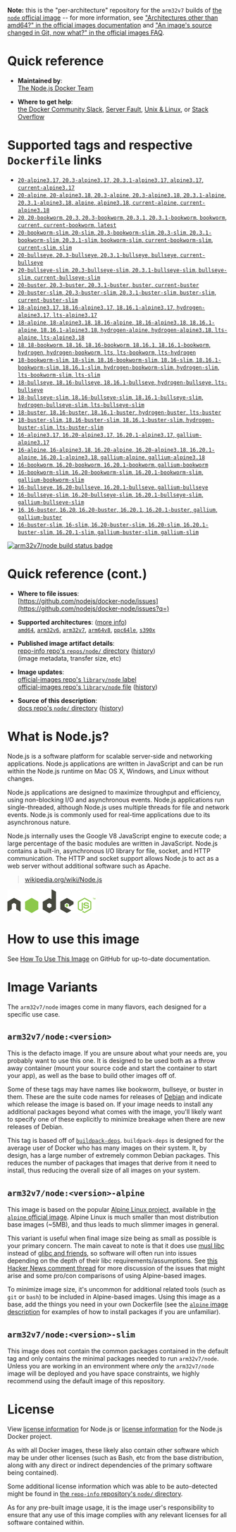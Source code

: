 <!--

********************************************************************************

WARNING:

    DO NOT EDIT "node/README.md"

    IT IS AUTO-GENERATED

    (from the other files in "node/" combined with a set of templates)

********************************************************************************

-->

**Note:** this is the "per-architecture" repository for the `arm32v7` builds of [the `node` official image](https://hub.docker.com/_/node) -- for more information, see ["Architectures other than amd64?" in the official images documentation](https://github.com/docker-library/official-images#architectures-other-than-amd64) and ["An image's source changed in Git, now what?" in the official images FAQ](https://github.com/docker-library/faq#an-images-source-changed-in-git-now-what).

# Quick reference

-	**Maintained by**:  
	[The Node.js Docker Team](https://github.com/nodejs/docker-node)

-	**Where to get help**:  
	[the Docker Community Slack](https://dockr.ly/comm-slack), [Server Fault](https://serverfault.com/help/on-topic), [Unix & Linux](https://unix.stackexchange.com/help/on-topic), or [Stack Overflow](https://stackoverflow.com/help/on-topic)

# Supported tags and respective `Dockerfile` links

-	[`20-alpine3.17`, `20.3-alpine3.17`, `20.3.1-alpine3.17`, `alpine3.17`, `current-alpine3.17`](https://github.com/nodejs/docker-node/blob/d9c01570c0f72a40cbaece69c378d7c8187c56e9/20/alpine3.17/Dockerfile)
-	[`20-alpine`, `20-alpine3.18`, `20.3-alpine`, `20.3-alpine3.18`, `20.3.1-alpine`, `20.3.1-alpine3.18`, `alpine`, `alpine3.18`, `current-alpine`, `current-alpine3.18`](https://github.com/nodejs/docker-node/blob/d9c01570c0f72a40cbaece69c378d7c8187c56e9/20/alpine3.18/Dockerfile)
-	[`20`, `20-bookworm`, `20.3`, `20.3-bookworm`, `20.3.1`, `20.3.1-bookworm`, `bookworm`, `current`, `current-bookworm`, `latest`](https://github.com/nodejs/docker-node/blob/d9c01570c0f72a40cbaece69c378d7c8187c56e9/20/bookworm/Dockerfile)
-	[`20-bookworm-slim`, `20-slim`, `20.3-bookworm-slim`, `20.3-slim`, `20.3.1-bookworm-slim`, `20.3.1-slim`, `bookworm-slim`, `current-bookworm-slim`, `current-slim`, `slim`](https://github.com/nodejs/docker-node/blob/d9c01570c0f72a40cbaece69c378d7c8187c56e9/20/bookworm-slim/Dockerfile)
-	[`20-bullseye`, `20.3-bullseye`, `20.3.1-bullseye`, `bullseye`, `current-bullseye`](https://github.com/nodejs/docker-node/blob/d9c01570c0f72a40cbaece69c378d7c8187c56e9/20/bullseye/Dockerfile)
-	[`20-bullseye-slim`, `20.3-bullseye-slim`, `20.3.1-bullseye-slim`, `bullseye-slim`, `current-bullseye-slim`](https://github.com/nodejs/docker-node/blob/d9c01570c0f72a40cbaece69c378d7c8187c56e9/20/bullseye-slim/Dockerfile)
-	[`20-buster`, `20.3-buster`, `20.3.1-buster`, `buster`, `current-buster`](https://github.com/nodejs/docker-node/blob/d9c01570c0f72a40cbaece69c378d7c8187c56e9/20/buster/Dockerfile)
-	[`20-buster-slim`, `20.3-buster-slim`, `20.3.1-buster-slim`, `buster-slim`, `current-buster-slim`](https://github.com/nodejs/docker-node/blob/d9c01570c0f72a40cbaece69c378d7c8187c56e9/20/buster-slim/Dockerfile)
-	[`18-alpine3.17`, `18.16-alpine3.17`, `18.16.1-alpine3.17`, `hydrogen-alpine3.17`, `lts-alpine3.17`](https://github.com/nodejs/docker-node/blob/d9c01570c0f72a40cbaece69c378d7c8187c56e9/18/alpine3.17/Dockerfile)
-	[`18-alpine`, `18-alpine3.18`, `18.16-alpine`, `18.16-alpine3.18`, `18.16.1-alpine`, `18.16.1-alpine3.18`, `hydrogen-alpine`, `hydrogen-alpine3.18`, `lts-alpine`, `lts-alpine3.18`](https://github.com/nodejs/docker-node/blob/d9c01570c0f72a40cbaece69c378d7c8187c56e9/18/alpine3.18/Dockerfile)
-	[`18`, `18-bookworm`, `18.16`, `18.16-bookworm`, `18.16.1`, `18.16.1-bookworm`, `hydrogen`, `hydrogen-bookworm`, `lts`, `lts-bookworm`, `lts-hydrogen`](https://github.com/nodejs/docker-node/blob/d9c01570c0f72a40cbaece69c378d7c8187c56e9/18/bookworm/Dockerfile)
-	[`18-bookworm-slim`, `18-slim`, `18.16-bookworm-slim`, `18.16-slim`, `18.16.1-bookworm-slim`, `18.16.1-slim`, `hydrogen-bookworm-slim`, `hydrogen-slim`, `lts-bookworm-slim`, `lts-slim`](https://github.com/nodejs/docker-node/blob/d9c01570c0f72a40cbaece69c378d7c8187c56e9/18/bookworm-slim/Dockerfile)
-	[`18-bullseye`, `18.16-bullseye`, `18.16.1-bullseye`, `hydrogen-bullseye`, `lts-bullseye`](https://github.com/nodejs/docker-node/blob/d9c01570c0f72a40cbaece69c378d7c8187c56e9/18/bullseye/Dockerfile)
-	[`18-bullseye-slim`, `18.16-bullseye-slim`, `18.16.1-bullseye-slim`, `hydrogen-bullseye-slim`, `lts-bullseye-slim`](https://github.com/nodejs/docker-node/blob/d9c01570c0f72a40cbaece69c378d7c8187c56e9/18/bullseye-slim/Dockerfile)
-	[`18-buster`, `18.16-buster`, `18.16.1-buster`, `hydrogen-buster`, `lts-buster`](https://github.com/nodejs/docker-node/blob/d9c01570c0f72a40cbaece69c378d7c8187c56e9/18/buster/Dockerfile)
-	[`18-buster-slim`, `18.16-buster-slim`, `18.16.1-buster-slim`, `hydrogen-buster-slim`, `lts-buster-slim`](https://github.com/nodejs/docker-node/blob/d9c01570c0f72a40cbaece69c378d7c8187c56e9/18/buster-slim/Dockerfile)
-	[`16-alpine3.17`, `16.20-alpine3.17`, `16.20.1-alpine3.17`, `gallium-alpine3.17`](https://github.com/nodejs/docker-node/blob/d9c01570c0f72a40cbaece69c378d7c8187c56e9/16/alpine3.17/Dockerfile)
-	[`16-alpine`, `16-alpine3.18`, `16.20-alpine`, `16.20-alpine3.18`, `16.20.1-alpine`, `16.20.1-alpine3.18`, `gallium-alpine`, `gallium-alpine3.18`](https://github.com/nodejs/docker-node/blob/d9c01570c0f72a40cbaece69c378d7c8187c56e9/16/alpine3.18/Dockerfile)
-	[`16-bookworm`, `16.20-bookworm`, `16.20.1-bookworm`, `gallium-bookworm`](https://github.com/nodejs/docker-node/blob/d9c01570c0f72a40cbaece69c378d7c8187c56e9/16/bookworm/Dockerfile)
-	[`16-bookworm-slim`, `16.20-bookworm-slim`, `16.20.1-bookworm-slim`, `gallium-bookworm-slim`](https://github.com/nodejs/docker-node/blob/d9c01570c0f72a40cbaece69c378d7c8187c56e9/16/bookworm-slim/Dockerfile)
-	[`16-bullseye`, `16.20-bullseye`, `16.20.1-bullseye`, `gallium-bullseye`](https://github.com/nodejs/docker-node/blob/d9c01570c0f72a40cbaece69c378d7c8187c56e9/16/bullseye/Dockerfile)
-	[`16-bullseye-slim`, `16.20-bullseye-slim`, `16.20.1-bullseye-slim`, `gallium-bullseye-slim`](https://github.com/nodejs/docker-node/blob/d9c01570c0f72a40cbaece69c378d7c8187c56e9/16/bullseye-slim/Dockerfile)
-	[`16`, `16-buster`, `16.20`, `16.20-buster`, `16.20.1`, `16.20.1-buster`, `gallium`, `gallium-buster`](https://github.com/nodejs/docker-node/blob/d9c01570c0f72a40cbaece69c378d7c8187c56e9/16/buster/Dockerfile)
-	[`16-buster-slim`, `16-slim`, `16.20-buster-slim`, `16.20-slim`, `16.20.1-buster-slim`, `16.20.1-slim`, `gallium-buster-slim`, `gallium-slim`](https://github.com/nodejs/docker-node/blob/d9c01570c0f72a40cbaece69c378d7c8187c56e9/16/buster-slim/Dockerfile)

[![arm32v7/node build status badge](https://img.shields.io/jenkins/s/https/doi-janky.infosiftr.net/job/multiarch/job/arm32v7/job/node.svg?label=arm32v7/node%20%20build%20job)](https://doi-janky.infosiftr.net/job/multiarch/job/arm32v7/job/node/)

# Quick reference (cont.)

-	**Where to file issues**:  
	[https://github.com/nodejs/docker-node/issues](https://github.com/nodejs/docker-node/issues?q=)

-	**Supported architectures**: ([more info](https://github.com/docker-library/official-images#architectures-other-than-amd64))  
	[`amd64`](https://hub.docker.com/r/amd64/node/), [`arm32v6`](https://hub.docker.com/r/arm32v6/node/), [`arm32v7`](https://hub.docker.com/r/arm32v7/node/), [`arm64v8`](https://hub.docker.com/r/arm64v8/node/), [`ppc64le`](https://hub.docker.com/r/ppc64le/node/), [`s390x`](https://hub.docker.com/r/s390x/node/)

-	**Published image artifact details**:  
	[repo-info repo's `repos/node/` directory](https://github.com/docker-library/repo-info/blob/master/repos/node) ([history](https://github.com/docker-library/repo-info/commits/master/repos/node))  
	(image metadata, transfer size, etc)

-	**Image updates**:  
	[official-images repo's `library/node` label](https://github.com/docker-library/official-images/issues?q=label%3Alibrary%2Fnode)  
	[official-images repo's `library/node` file](https://github.com/docker-library/official-images/blob/master/library/node) ([history](https://github.com/docker-library/official-images/commits/master/library/node))

-	**Source of this description**:  
	[docs repo's `node/` directory](https://github.com/docker-library/docs/tree/master/node) ([history](https://github.com/docker-library/docs/commits/master/node))

# What is Node.js?

Node.js is a software platform for scalable server-side and networking applications. Node.js applications are written in JavaScript and can be run within the Node.js runtime on Mac OS X, Windows, and Linux without changes.

Node.js applications are designed to maximize throughput and efficiency, using non-blocking I/O and asynchronous events. Node.js applications run single-threaded, although Node.js uses multiple threads for file and network events. Node.js is commonly used for real-time applications due to its asynchronous nature.

Node.js internally uses the Google V8 JavaScript engine to execute code; a large percentage of the basic modules are written in JavaScript. Node.js contains a built-in, asynchronous I/O library for file, socket, and HTTP communication. The HTTP and socket support allows Node.js to act as a web server without additional software such as Apache.

> [wikipedia.org/wiki/Node.js](https://en.wikipedia.org/wiki/Node.js)

![logo](https://raw.githubusercontent.com/docker-library/docs/01c12653951b2fe592c1f93a13b4e289ada0e3a1/node/logo.png)

# How to use this image

See [How To Use This Image](https://github.com/nodejs/docker-node/blob/master/README.md#how-to-use-this-image) on GitHub for up-to-date documentation.

# Image Variants

The `arm32v7/node` images come in many flavors, each designed for a specific use case.

## `arm32v7/node:<version>`

This is the defacto image. If you are unsure about what your needs are, you probably want to use this one. It is designed to be used both as a throw away container (mount your source code and start the container to start your app), as well as the base to build other images off of.

Some of these tags may have names like bookworm, bullseye, or buster in them. These are the suite code names for releases of [Debian](https://wiki.debian.org/DebianReleases) and indicate which release the image is based on. If your image needs to install any additional packages beyond what comes with the image, you'll likely want to specify one of these explicitly to minimize breakage when there are new releases of Debian.

This tag is based off of [`buildpack-deps`](https://hub.docker.com/_/buildpack-deps/). `buildpack-deps` is designed for the average user of Docker who has many images on their system. It, by design, has a large number of extremely common Debian packages. This reduces the number of packages that images that derive from it need to install, thus reducing the overall size of all images on your system.

## `arm32v7/node:<version>-alpine`

This image is based on the popular [Alpine Linux project](https://alpinelinux.org), available in [the `alpine` official image](https://hub.docker.com/_/alpine). Alpine Linux is much smaller than most distribution base images (~5MB), and thus leads to much slimmer images in general.

This variant is useful when final image size being as small as possible is your primary concern. The main caveat to note is that it does use [musl libc](https://musl.libc.org) instead of [glibc and friends](https://www.etalabs.net/compare_libcs.html), so software will often run into issues depending on the depth of their libc requirements/assumptions. See [this Hacker News comment thread](https://news.ycombinator.com/item?id=10782897) for more discussion of the issues that might arise and some pro/con comparisons of using Alpine-based images.

To minimize image size, it's uncommon for additional related tools (such as `git` or `bash`) to be included in Alpine-based images. Using this image as a base, add the things you need in your own Dockerfile (see the [`alpine` image description](https://hub.docker.com/_/alpine/) for examples of how to install packages if you are unfamiliar).

## `arm32v7/node:<version>-slim`

This image does not contain the common packages contained in the default tag and only contains the minimal packages needed to run `arm32v7/node`. Unless you are working in an environment where *only* the `arm32v7/node` image will be deployed and you have space constraints, we highly recommend using the default image of this repository.

# License

View [license information](https://github.com/nodejs/node/blob/master/LICENSE) for Node.js or [license information](https://github.com/nodejs/docker-node/blob/master/LICENSE) for the Node.js Docker project.

As with all Docker images, these likely also contain other software which may be under other licenses (such as Bash, etc from the base distribution, along with any direct or indirect dependencies of the primary software being contained).

Some additional license information which was able to be auto-detected might be found in [the `repo-info` repository's `node/` directory](https://github.com/docker-library/repo-info/tree/master/repos/node).

As for any pre-built image usage, it is the image user's responsibility to ensure that any use of this image complies with any relevant licenses for all software contained within.
